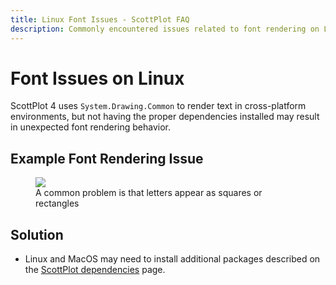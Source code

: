 ```yaml
---
title: Linux Font Issues - ScottPlot FAQ
description: Commonly encountered issues related to font rendering on Linux and MacOS
---
```


# Font Issues on Linux

ScottPlot 4 uses `System.Drawing.Common` to render text in cross-platform environments, but not having the proper dependencies installed may result in unexpected font rendering behavior.

## Example Font Rendering Issue

<figure class="figure w-100 text-center">
    <img src="linux-font-error.png" class="figure-img img-fluid">
    <figcaption class="figure-caption">
        A common problem is that letters appear as squares or rectangles
    </figcaption>
</figure>

## Solution

* Linux and MacOS may need to install additional packages described on the [ScottPlot dependencies](/faq/dependencies/)  page.
